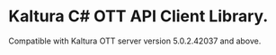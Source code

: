 # Kaltura C# OTT API Client Library.
Compatible with Kaltura OTT server version 5.0.2.42037 and above.
